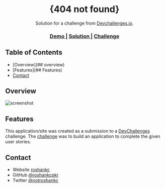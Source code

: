 <!-- Please update value in the {}  -->

<h1 align="center">{404 not found}</h1>

<div align="center">
   Solution for a challenge from  <a href="http://devchallenges.io" target="_blank">Devchallenges.io</a>.
</div>

<div align="center">
  <h3>
    <a href="https://romantic-leavitt-0ead15.netlify.app/">
      Demo
    </a>
    <span> | </span>
    <a href="https://github.com/roshankcpkr/front9">
      Solution
    </a>
    <span> | </span>
    <a href="https://devchallenges.io/challenges/wBunSb7FPrIepJZAg0sY">
      Challenge
    </a>
  </h3>
</div>

<!-- TABLE OF CONTENTS -->

## Table of Contents

- [Overview](## overview)
- [Features](## Features)
- [Contact](#roshankc.info.np)

<!-- OVERVIEW -->

## Overview

![screenshot](https://user-images.githubusercontent.com/83297534/156508555-0c6c7544-ca48-4481-a5ac-c039e4b7b1bf.png)


## Features

<!-- List the features of your application or follow the template. Don't share the figma file here :) -->

This application/site was created as a submission to a [DevChallenges](https://devchallenges.io/challenges) challenge. The [challenge](https://devchallenges.io/challenges/wBunSb7FPrIepJZAg0sY) was to build an application to complete the given user stories.


## Contact

- Website [roshankc](https://roshankc.info.np)
- GitHub [@roshankcpkr](https://github.com/roshankcpkr)
- Twitter [@notroshankc](https://twitter.com/notroshankc)

